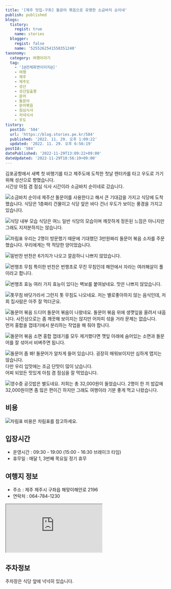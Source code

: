 ```yaml
---
title: '[제주 맛집-구좌] 돌문어 볶음으로 유명한 소금바치 순이네'
publish: published
blogs:
  tistory:
    regist: true
    name: stories
  blogger:
    regist: false
    name: '5255262541558351240'
taxonomy:
  category: 여행이야기
  tag:
    - '[@전체화면이미지@]'
    - 여행
    - 제주
    - 제주도
    - 성산
    - 성산일출봉
    - 문어
    - 돌문어
    - 문어볶음
    - 점심식사
    - 저녁식사
    - 우도
tistory:
  postId: '584'
  url: 'https://blog.stories.pe.kr/584'
  published: '2022. 11. 29. 오후 1:09:22'
  updated: '2022. 11. 29. 오후 6:56:19'
postId: '584'
datePublished: '2022-11-29T13:09:22+09:00'
dateUpdated: '2022-11-29T18:56:19+09:00'
---
```


김포공항에서 새벽 첫 비행기를 타고 제주도에 도착한 첫날 렌터카를 타고 우도로 가기 위해 성산으로 향했습니다.  
시간상 아침 겸 점심 식사 시간이라 소금바치 순이네로 갔습니다.

![소금바치 순이네](./images/njo2_20220912_111219-01.jpeg)
제주산 돌문어를 사용한다고 해서 큰 기대감을 가지고 식당에 도착했습니다. 식당은 1층짜리 건물이고 식당 앞은 바다 건너 우도가 보이는 풍경을 가지고 있습니다.

![식당 내부 모습](./images/njo2_20220912_103542-01.jpeg)
식당은 여느 일반 식당의 모습이며 깨끗하게 정돈된 느낌은 아니지만 그래도 지저분하지는 않습니다.

![차림표](./images/njo2_20220912_103554-01.jpeg)
우리는 2명이 방문했기 때문에 기대했던 3만원짜리 돌문어 볶음 소자를 주문했습니다. 우리에게는 딱 적당한 양이었습니다.

![밑반찬](./images/njo2_20220912_103625-01.jpeg)
반찬은 6가지가 나오고 깔끔하니 나쁘지 않았습니다.

![번행초 무침](./images/njo2_20220912_103839-01.jpeg)
특이한 반찬은 번행초로 무친 무침인데 해안에서 자라는 여러해살이 풀이라고 합니다.

![번행초 효능](./images/njo2_20220912_103849-01.jpeg)
여러 가지 효능이 있다는 벽보를 붙여놨네요. 맛은 나쁘지 않았습니다.

![톳무침](./images/njo2_20220912_103929-01.jpeg)
바닷가라서 그런지 톳 무침도 나오네요. 저는 별로좋아하지 않는 음식인데, 저희 집사람은 아주 잘 먹더군요.

![돌문어 볶음](./images/njo2_20220912_104124-01.jpeg)
드디어 돌문어 볶음이 나왔네요. 돌문어 볶음 위에 생깻잎을 올려서 내옵니다. 사진상으로는 좀 깨끗해 보이지는 않지만 어차피 섞을 거라 문제는 없습니다.  
먼저 홍합을 껍데기에서 분리하는 작업을 해 줘야 합니다.

![돌문어 볶음 소면](./images/njo2_20220912_104231-01.jpeg)
홍합 껍데기를 모두 제거했다면 깻잎 아래에 숨어있는 소면과 돌문어를 잘 섞어서 비벼주면 됩니다.

![돌문어 좀 봐!](./images/njo2_20220912_104240-01.jpeg)
돌문어가 알차게 들어 있습니다. 굉장히 매워보이지만 심하게 맵지는 않습니다.  
다만 우리 입맛에는 조금 단맛이 많이 났습니다.  
어찌 되었든 맛있게 아침 겸 점심을 잘 먹었습니다.

![영수증](./images/njo2_20220912_111204-01.jpeg)
공깃밥은 별도네요. 저희는 총 32,000원이 들었습니다. 2명이 한 끼 밥값에 32,000원이면 좀 많은 편이긴 하지만 그래도 여행이라 기분 좋게 먹고 나왔습니다.

## 비용

![차림표](./images/njo2_20220912_103554-01.jpeg)
비용은 차림표를 참고하세요.

## 입장시간

- 운영시간 : 09:30 - 19:00 (15:00 - 16:30 브레이크 타임)
- 휴무일 : 매달 1, 3번째 목요일 정기 휴무

## 여행지 정보

- 주소 : 제주 제주시 구좌읍 해맞이해안로 2196
- 연락처 : 064-784-1230

<div class='embed-responsive embed-responsive-16by9'>
<iframe src='https://www.google.com/maps/embed?pb=!1m18!1m12!1m3!1d3326.916421761391!2d126.91055761549387!3d33.50355155389137!2m3!1f0!2f0!3f0!3m2!1i1024!2i768!4f13.1!3m3!1m2!1s0x350d150846ae2559%3A0xd6c53d0e7b976bfd!2z7IaM6riI67CU7LmYIOyInOydtOuEpA!5e0!3m2!1sko!2skr!4v1669685008319!5m2!1sko!2skr' class='embed-responsive-item' allowfullscreen></iframe>
</div>

## 주차정보

주차장은 식당 앞에 넉넉히 있습니다.
